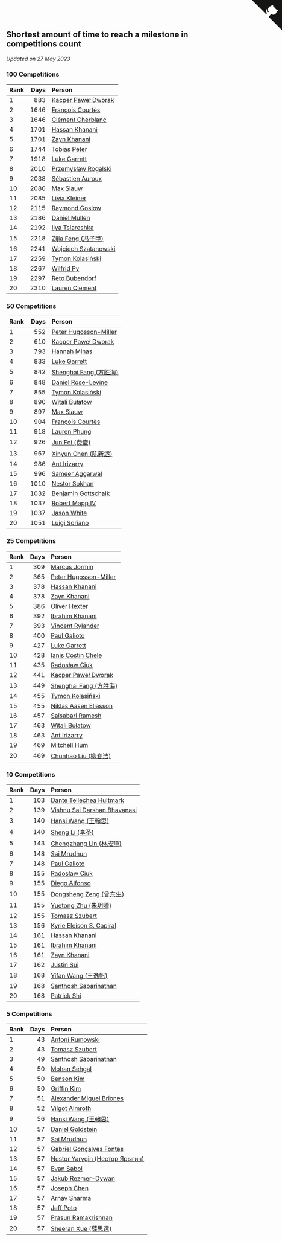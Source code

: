 ## Shortest amount of time to reach a milestone in competitions count

*Updated on 27 May 2023*


### 100 Competitions

| Rank | Days | Person |
| :--- | ---: | :--- |
| 1 | 883 | [Kacper Paweł Dworak](https://www.worldcubeassociation.org/persons/2020DWOR01) |
| 2 | 1646 | [François Courtès](https://www.worldcubeassociation.org/persons/2008COUR01) |
| 3 | 1646 | [Clément Cherblanc](https://www.worldcubeassociation.org/persons/2014CHER05) |
| 4 | 1701 | [Hassan Khanani](https://www.worldcubeassociation.org/persons/2018KHAN26) |
| 5 | 1701 | [Zayn Khanani](https://www.worldcubeassociation.org/persons/2018KHAN28) |
| 6 | 1744 | [Tobias Peter](https://www.worldcubeassociation.org/persons/2014PETE03) |
| 7 | 1918 | [Luke Garrett](https://www.worldcubeassociation.org/persons/2017GARR05) |
| 8 | 2010 | [Przemysław Rogalski](https://www.worldcubeassociation.org/persons/2013ROGA02) |
| 9 | 2038 | [Sébastien Auroux](https://www.worldcubeassociation.org/persons/2008AURO01) |
| 10 | 2080 | [Max Siauw](https://www.worldcubeassociation.org/persons/2017SIAU02) |
| 11 | 2085 | [Livia Kleiner](https://www.worldcubeassociation.org/persons/2013KLEI03) |
| 12 | 2115 | [Raymond Goslow](https://www.worldcubeassociation.org/persons/2014GOSL01) |
| 13 | 2186 | [Daniel Mullen](https://www.worldcubeassociation.org/persons/2016MULL04) |
| 14 | 2192 | [Ilya Tsiareshka](https://www.worldcubeassociation.org/persons/2012TERE01) |
| 15 | 2218 | [Zijia Feng (冯子甲)](https://www.worldcubeassociation.org/persons/2013FENG02) |
| 16 | 2241 | [Wojciech Szatanowski](https://www.worldcubeassociation.org/persons/2011SZAT01) |
| 17 | 2259 | [Tymon Kolasiński](https://www.worldcubeassociation.org/persons/2016KOLA02) |
| 18 | 2267 | [Wilfrid Py](https://www.worldcubeassociation.org/persons/2016PYWI01) |
| 19 | 2297 | [Reto Bubendorf](https://www.worldcubeassociation.org/persons/2012BUBE01) |
| 20 | 2310 | [Lauren Clement](https://www.worldcubeassociation.org/persons/2013KLEM01) |

### 50 Competitions

| Rank | Days | Person |
| :--- | ---: | :--- |
| 1 | 552 | [Peter Hugosson-Miller](https://www.worldcubeassociation.org/persons/2021HUGO01) |
| 2 | 610 | [Kacper Paweł Dworak](https://www.worldcubeassociation.org/persons/2020DWOR01) |
| 3 | 793 | [Hannah Minas](https://www.worldcubeassociation.org/persons/2017MINA04) |
| 4 | 833 | [Luke Garrett](https://www.worldcubeassociation.org/persons/2017GARR05) |
| 5 | 842 | [Shenghai Fang (方胜海)](https://www.worldcubeassociation.org/persons/2016FANG01) |
| 6 | 848 | [Daniel Rose-Levine](https://www.worldcubeassociation.org/persons/2015ROSE01) |
| 7 | 855 | [Tymon Kolasiński](https://www.worldcubeassociation.org/persons/2016KOLA02) |
| 8 | 890 | [Witali Bułatow](https://www.worldcubeassociation.org/persons/2015BUAT01) |
| 9 | 897 | [Max Siauw](https://www.worldcubeassociation.org/persons/2017SIAU02) |
| 10 | 904 | [François Courtès](https://www.worldcubeassociation.org/persons/2008COUR01) |
| 11 | 918 | [Lauren Phung](https://www.worldcubeassociation.org/persons/2016PHUN02) |
| 12 | 926 | [Jun Fei (费俊)](https://www.worldcubeassociation.org/persons/2016FEIJ02) |
| 13 | 967 | [Xinyun Chen (陈新运)](https://www.worldcubeassociation.org/persons/2017CHEN36) |
| 14 | 986 | [Ant Irizarry](https://www.worldcubeassociation.org/persons/2016IRIZ02) |
| 15 | 996 | [Sameer Aggarwal](https://www.worldcubeassociation.org/persons/2017AGGA01) |
| 16 | 1010 | [Nestor Sokhan](https://www.worldcubeassociation.org/persons/2016SOKH01) |
| 17 | 1032 | [Benjamin Gottschalk](https://www.worldcubeassociation.org/persons/2016GOTT01) |
| 18 | 1037 | [Robert Mapp IV](https://www.worldcubeassociation.org/persons/2016IVRO01) |
| 19 | 1037 | [Jason White](https://www.worldcubeassociation.org/persons/2016WHIT16) |
| 20 | 1051 | [Luigi Soriano](https://www.worldcubeassociation.org/persons/2016SORI04) |

### 25 Competitions

| Rank | Days | Person |
| :--- | ---: | :--- |
| 1 | 309 | [Marcus Jormin](https://www.worldcubeassociation.org/persons/2022JORM01) |
| 2 | 365 | [Peter Hugosson-Miller](https://www.worldcubeassociation.org/persons/2021HUGO01) |
| 3 | 378 | [Hassan Khanani](https://www.worldcubeassociation.org/persons/2018KHAN26) |
| 4 | 378 | [Zayn Khanani](https://www.worldcubeassociation.org/persons/2018KHAN28) |
| 5 | 386 | [Oliver Hexter](https://www.worldcubeassociation.org/persons/2022HEXT01) |
| 6 | 392 | [Ibrahim Khanani](https://www.worldcubeassociation.org/persons/2018KHAN27) |
| 7 | 393 | [Vincent Rylander](https://www.worldcubeassociation.org/persons/2022RYLA01) |
| 8 | 400 | [Paul Galioto](https://www.worldcubeassociation.org/persons/2018GALI12) |
| 9 | 427 | [Luke Garrett](https://www.worldcubeassociation.org/persons/2017GARR05) |
| 10 | 428 | [Ianis Costin Chele](https://www.worldcubeassociation.org/persons/2021CHEL01) |
| 11 | 435 | [Radosław Ciuk](https://www.worldcubeassociation.org/persons/2013CIUK01) |
| 12 | 441 | [Kacper Paweł Dworak](https://www.worldcubeassociation.org/persons/2020DWOR01) |
| 13 | 449 | [Shenghai Fang (方胜海)](https://www.worldcubeassociation.org/persons/2016FANG01) |
| 14 | 455 | [Tymon Kolasiński](https://www.worldcubeassociation.org/persons/2016KOLA02) |
| 15 | 455 | [Niklas Aasen Eliasson](https://www.worldcubeassociation.org/persons/2021ELIA01) |
| 16 | 457 | [Saisabari Ramesh](https://www.worldcubeassociation.org/persons/2021RAME01) |
| 17 | 463 | [Witali Bułatow](https://www.worldcubeassociation.org/persons/2015BUAT01) |
| 18 | 463 | [Ant Irizarry](https://www.worldcubeassociation.org/persons/2016IRIZ02) |
| 19 | 469 | [Mitchell Hum](https://www.worldcubeassociation.org/persons/2017HUMM01) |
| 20 | 469 | [Chunhao Liu (柳春浩)](https://www.worldcubeassociation.org/persons/2017LIUC11) |

### 10 Competitions

| Rank | Days | Person |
| :--- | ---: | :--- |
| 1 | 103 | [Dante Tellechea Hultmark](https://www.worldcubeassociation.org/persons/2023HULT01) |
| 2 | 139 | [Vishnu Sai Darshan Bhavanasi](https://www.worldcubeassociation.org/persons/2022BHAV01) |
| 3 | 140 | [Hansi Wang (王翰思)](https://www.worldcubeassociation.org/persons/2020WANG19) |
| 4 | 140 | [Sheng Li (李圣)](https://www.worldcubeassociation.org/persons/2020LISH02) |
| 5 | 143 | [Chengzhang Lin (林成璋)](https://www.worldcubeassociation.org/persons/2013LINC02) |
| 6 | 148 | [Sai Mrudhun](https://www.worldcubeassociation.org/persons/2017MRUD01) |
| 7 | 148 | [Paul Galioto](https://www.worldcubeassociation.org/persons/2018GALI12) |
| 8 | 155 | [Radosław Ciuk](https://www.worldcubeassociation.org/persons/2013CIUK01) |
| 9 | 155 | [Diego Alfonso](https://www.worldcubeassociation.org/persons/2018ALFO01) |
| 10 | 155 | [Dongsheng Zeng (曾东生)](https://www.worldcubeassociation.org/persons/2020ZENG03) |
| 11 | 155 | [Yuetong Zhu (朱玥曈)](https://www.worldcubeassociation.org/persons/2020ZHUY01) |
| 12 | 155 | [Tomasz Szubert](https://www.worldcubeassociation.org/persons/2022SZUB02) |
| 13 | 156 | [Kyrie Eleison S. Capiral](https://www.worldcubeassociation.org/persons/2022CAPI02) |
| 14 | 161 | [Hassan Khanani](https://www.worldcubeassociation.org/persons/2018KHAN26) |
| 15 | 161 | [Ibrahim Khanani](https://www.worldcubeassociation.org/persons/2018KHAN27) |
| 16 | 161 | [Zayn Khanani](https://www.worldcubeassociation.org/persons/2018KHAN28) |
| 17 | 162 | [Justin Sui](https://www.worldcubeassociation.org/persons/2022SUIJ01) |
| 18 | 168 | [Yifan Wang (王逸帆)](https://www.worldcubeassociation.org/persons/2017WANY29) |
| 19 | 168 | [Santhosh Sabarinathan](https://www.worldcubeassociation.org/persons/2018SABA02) |
| 20 | 168 | [Patrick Shi](https://www.worldcubeassociation.org/persons/2022SHIP01) |

### 5 Competitions

| Rank | Days | Person |
| :--- | ---: | :--- |
| 1 | 43 | [Antoni Rumowski](https://www.worldcubeassociation.org/persons/2014RUMO01) |
| 2 | 43 | [Tomasz Szubert](https://www.worldcubeassociation.org/persons/2022SZUB02) |
| 3 | 49 | [Santhosh Sabarinathan](https://www.worldcubeassociation.org/persons/2018SABA02) |
| 4 | 50 | [Mohan Sehgal](https://www.worldcubeassociation.org/persons/2023SEHG01) |
| 5 | 50 | [Benson Kim](https://www.worldcubeassociation.org/persons/2023KIMB02) |
| 6 | 50 | [Griffin Kim](https://www.worldcubeassociation.org/persons/2023KIMG01) |
| 7 | 51 | [Alexander Miguel Briones](https://www.worldcubeassociation.org/persons/2023BRIO01) |
| 8 | 52 | [Vilgot Almroth](https://www.worldcubeassociation.org/persons/2023ALMR01) |
| 9 | 56 | [Hansi Wang (王翰思)](https://www.worldcubeassociation.org/persons/2020WANG19) |
| 10 | 57 | [Daniel Goldstein](https://www.worldcubeassociation.org/persons/2017GOLD01) |
| 11 | 57 | [Sai Mrudhun](https://www.worldcubeassociation.org/persons/2017MRUD01) |
| 12 | 57 | [Gabriel Gonçalves Fontes](https://www.worldcubeassociation.org/persons/2018FONT04) |
| 13 | 57 | [Nestor Yarygin (Нестор Ярыгин)](https://www.worldcubeassociation.org/persons/2019YARY01) |
| 14 | 57 | [Evan Sabol](https://www.worldcubeassociation.org/persons/2019SABO02) |
| 15 | 57 | [Jakub Rezmer-Dywan](https://www.worldcubeassociation.org/persons/2022REZM01) |
| 16 | 57 | [Joseph Chen](https://www.worldcubeassociation.org/persons/2022CHEN16) |
| 17 | 57 | [Arnav Sharma](https://www.worldcubeassociation.org/persons/2023SHAR08) |
| 18 | 57 | [Jeff Poto](https://www.worldcubeassociation.org/persons/2023POTO01) |
| 19 | 57 | [Prasun Ramakrishnan](https://www.worldcubeassociation.org/persons/2023RAMA03) |
| 20 | 57 | [Sheeran Xue (薛思远)](https://www.worldcubeassociation.org/persons/2023XUES01) |


<a href="https://github.com/JustinTimeCuber/wca_statistics" class="github-corner" aria-label="View source on Github"><svg width="80" height="80" viewBox="0 0 250 250" style="fill:#151513; color:#fff; position: absolute; top: 0; border: 0; right: 0;" aria-hidden="true"><path d="M0,0 L115,115 L130,115 L142,142 L250,250 L250,0 Z"></path><path d="M128.3,109.0 C113.8,99.7 119.0,89.6 119.0,89.6 C122.0,82.7 120.5,78.6 120.5,78.6 C119.2,72.0 123.4,76.3 123.4,76.3 C127.3,80.9 125.5,87.3 125.5,87.3 C122.9,97.6 130.6,101.9 134.4,103.2" fill="currentColor" style="transform-origin: 130px 106px;" class="octo-arm"></path><path d="M115.0,115.0 C114.9,115.1 118.7,116.5 119.8,115.4 L133.7,101.6 C136.9,99.2 139.9,98.4 142.2,98.6 C133.8,88.0 127.5,74.4 143.8,58.0 C148.5,53.4 154.0,51.2 159.7,51.0 C160.3,49.4 163.2,43.6 171.4,40.1 C171.4,40.1 176.1,42.5 178.8,56.2 C183.1,58.6 187.2,61.8 190.9,65.4 C194.5,69.0 197.7,73.2 200.1,77.6 C213.8,80.2 216.3,84.9 216.3,84.9 C212.7,93.1 206.9,96.0 205.4,96.6 C205.1,102.4 203.0,107.8 198.3,112.5 C181.9,128.9 168.3,122.5 157.7,114.1 C157.9,116.9 156.7,120.9 152.7,124.9 L141.0,136.5 C139.8,137.7 141.6,141.9 141.8,141.8 Z" fill="currentColor" class="octo-body"></path></svg></a><style>.github-corner:hover .octo-arm{animation:octocat-wave 560ms ease-in-out}@keyframes octocat-wave{0%,100%{transform:rotate(0)}20%,60%{transform:rotate(-25deg)}40%,80%{transform:rotate(10deg)}}@media (max-width:500px){.github-corner:hover .octo-arm{animation:none}.github-corner .octo-arm{animation:octocat-wave 560ms ease-in-out}}</style>
